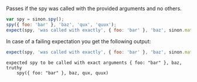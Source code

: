 Passes if the spy was called with the provided arguments and no
others.

```js
var spy = sinon.spy();
spy({ foo: 'bar' }, 'baz', 'qux', 'quux');
expect(spy, 'was called with exactly', { foo: 'bar' }, 'baz', sinon.match.truthy, 'quux');
```

In case of a failing expectation you get the following output:

```js
expect(spy, 'was called with exactly', { foo: 'bar' }, 'baz', sinon.match.truthy);
```

```output
expected spy to be called with exact arguments { foo: "bar" }, baz, truthy
    spy({ foo: "bar" }, baz, qux, quux)
```
